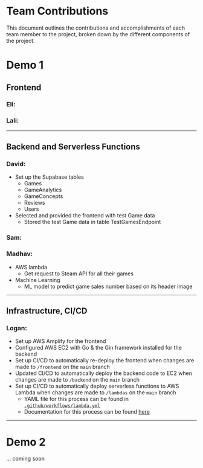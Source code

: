 # Team Contributions

This document outlines the contributions and accomplishments of each team member to the project, broken down by the different components of the project.

# Demo 1

## Frontend

### Eli:

### Lali:

---

## Backend and Serverless Functions

### David:
- Set up the Supabase tables
    - Games
    - GameAnalytics
    - GameConcepts
    - Reviews
    - Users
- Selected and provided the frontend with test Game data
    - Stored the test Game data in table TestGamesEndpoint

### Sam:

### Madhav:
- AWS lambda
    - Get request to Steam API for all their games
- Machine Learning
    - ML model to predict game sales number based on its header image

---

## Infrastructure, CI/CD

### Logan:
- Set up AWS Amplify for the frontend
- Configured AWS EC2 with Go & the Gin framework installed for the backend
- Set up CI/CD to automatically re-deploy the frontend when changes are made to `/frontend` on the `main` branch
- Updated CI/CD to automatically deploy the backend code to EC2 when changes are made to `/backend` on the `main` branch
- Set up CI/CD to automatically deploy serverless functions to AWS Lambda when changes are made to `/lambdas` on the `main` branch
    - YAML file for this process can be found in [`.github/workflows/lambda.yml`](../.github/workflows/lambda.yml)
    - Documentation for this process can be found [here](Lambdas.md)

---

# Demo 2

... coming soon
